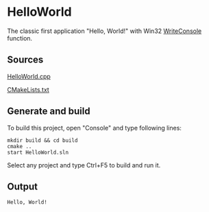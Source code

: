 # HelloWorld

The classic first application "Hello, World!" with Win32 [WriteConsole](https://learn.microsoft.com/windows/console/writeconsole) function.

## Sources

[HelloWorld.cpp](HelloWorld.cpp)

[CMakeLists.txt](CMakeLists.txt)

## Generate and build

To build this project, open "Console" and type following lines:

``` shell
mkdir build && cd build
cmake .. 
start HelloWorld.sln
```

Select any project and type Ctrl+F5 to build and run it.

## Output

```
Hello, World!
```
